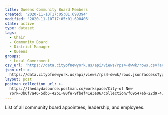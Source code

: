 ```yaml
---
title: Queens Community Board Members
created: '2020-11-10T17:05:01.698394'
modified: '2020-11-10T17:05:01.698406'
state: active
type: dataset
tags:
  - Chair
  - Community Board
  - District Manager
  - Queens
groups:
  - Local Government
csv_url: 'https://data.cityofnewyork.us/api/views/rps4-dwwk/rows.csv?accessType=DOWNLOAD'
json_url: >-
  https://data.cityofnewyork.us/api/views/rps4-dwwk/rows.json?accessType=DOWNLOAD
layout: post
postman_collection_url: >-
  https://thedaydasource.postman.co/workspace/City-of New
  York~3b6f7a46-5db5-42b1-80fe-9fbef41e3e06/collection/f69547eb-22d9-47f1-a42d-9880214be629
---
```

List of all community board appointees, leadership, and employees.
